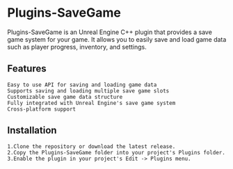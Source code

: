 # Plugins-SaveGame

Plugins-SaveGame is an Unreal Engine C++ plugin that provides a save game system for your game. It allows you to easily save and load game data such as player progress, inventory, and settings.


## Features

    Easy to use API for saving and loading game data
    Supports saving and loading multiple save game slots
    Customizable save game data structure
    Fully integrated with Unreal Engine's save game system
    Cross-platform support

## Installation

    1.Clone the repository or download the latest release.
    2.Copy the Plugins-SaveGame folder into your project's Plugins folder.
    3.Enable the plugin in your project's Edit -> Plugins menu.
